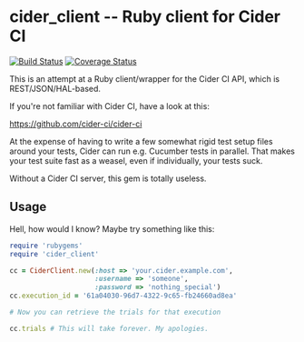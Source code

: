 # cider\_client -- Ruby client for Cider CI

[![Build Status](https://travis-ci.org/psy-q/cider_client.svg?branch=master)](https://travis-ci.org/psy-q/cider_client)
[![Coverage Status](https://img.shields.io/coveralls/psy-q/cider_client.svg)](https://coveralls.io/r/psy-q/cider_client?branch=master)

This is an attempt at a Ruby client/wrapper for the Cider CI API, which is REST/JSON/HAL-based.

If you're not familiar with Cider CI, have a look at this:

https://github.com/cider-ci/cider-ci

At the expense of having to write a few somewhat rigid test setup files around your tests, Cider can run e.g. Cucumber tests in parallel. That makes your test suite fast as a weasel, even if individually, your tests suck.

Without a Cider CI server, this gem is totally useless.

## Usage

Hell, how would I know? Maybe try something like this:

```ruby
require 'rubygems'
require 'cider_client'

cc = CiderClient.new(:host => 'your.cider.example.com',
                     :username => 'someone',
                     :password => 'nothing_special')
cc.execution_id = '61a04030-96d7-4322-9c65-fb24660ad8ea'

# Now you can retrieve the trials for that execution

cc.trials # This will take forever. My apologies.
```
